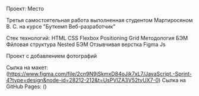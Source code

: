 Проект: Место 

Третья самостоятельная работа выполненная студентом Мартиросяном В. С. на курсе "Буткемп Веб-разработчик"

Стек технологий: HTML CSS Flexbox Positioning Grid Методология БЭМ Фйловая структура Nested БЭМ Отзывчивая верстка Figma Js

Проект с добавлением фотографий

Сылка на макет: (https://www.figma.com/file/2cn9N9jSkmxD84oJik7xL7/JavaScript.-Sprint-4?type=design&node-id=28212-212&t=UsPVIZA3V52tvUX7-0) Cылка на GitHub Pages: ()